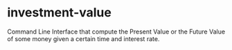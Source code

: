 # investment-value
Command Line Interface that compute the Present Value or the Future Value of some money given a certain time and interest rate.
